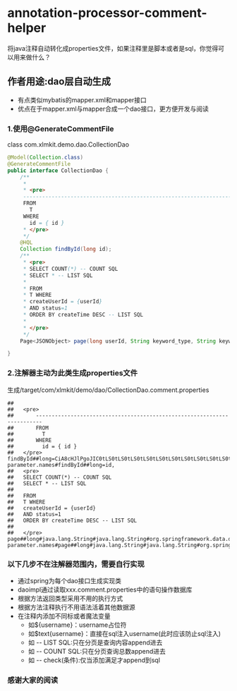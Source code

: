 # annotation-processor-comment-helper
将java注释自动转化成properties文件，如果注释里是脚本或者是sql，你觉得可以用来做什么？

## 作者用途:dao层自动生成
- 有点类似mybatis的mapper.xml和mapper接口
- 优点在于mapper.xml与mapper合成一个dao接口，更方便开发与阅读
###  1.使用@GenerateCommentFile
class com.xlmkit.demo.dao.CollectionDao
``` java
@Model(Collection.class)
@GenerateCommentFile
public interface CollectionDao {
	/**
	 *
	 * <pre>
	 ------------------------------------------------------------------------
	 FROM
	   T
	 WHERE
	   id = { id }
	 * </pre>
	 */
	@HQL
	Collection findById(long id);
	/**
	 * <pre>
	 * SELECT COUNT(*) -- COUNT SQL
	 * SELECT * -- LIST SQL
	 *
	 * FROM
	 * T WHERE
	 * createUserId = {userId}
	 * AND status=1
	 * ORDER BY createTime DESC -- LIST SQL
	 *
	 * </pre>
	 */
	Page<JSONObject> page(long userId, String keyword_type, String keyword, PageRequest page);

}
```
### 2.注解器主动为此类生成properties文件
生成/target/com/xlmkit/demo/dao/CollectionDao.comment.properties
``` properties
##  
##   <pre>
##  	 ------------------------------------------------------------------------
##  	 FROM
##  	   T
##  	 WHERE
##  	   id = { id }
##   </pre>
findById##long=CiA8cHJlPgoJIC0tLS0tLS0tLS0tLS0tLS0tLS0tLS0tLS0tLS0tLS0tLS0tLS0tLS0tLS0tLS0tLS0tLS0tLS0tLS0tLS0tLS0tLS0tLS0tLQoJIEZST00KCSAgIFQKCSBXSEVSRQoJICAgaWQgPSB7IGlkIH0KIDwvcHJlPgo=
parameter.names#findById##long=id,
##   <pre>
##   SELECT COUNT(*) -- COUNT SQL
##   SELECT * -- LIST SQL
##   
##   FROM
##   T WHERE
##   createUserId = {userId}
##   AND status=1
##   ORDER BY createTime DESC -- LIST SQL
##   
##   </pre>
page##long#java.lang.String#java.lang.String#org.springframework.data.domain.PageRequest=IDxwcmU+CiBTRUxFQ1QgQ09VTlQoKikgLS0gQ09VTlQgU1FMCiBTRUxFQ1QgKiAtLSBMSVNUIFNRTAogCiBGUk9NCiBUIFdIRVJFCiBjcmVhdGVVc2VySWQgPSB7dXNlcklkfQogQU5EIHN0YXR1cz0xCiBPUkRFUiBCWSBjcmVhdGVUaW1lIERFU0MgLS0gTElTVCBTUUwKIAogPC9wcmU+Cg==
parameter.names#page##long#java.lang.String#java.lang.String#org.springframework.data.domain.PageRequest=userId,keyword_type,keyword,page,

```
### 以下几步不在注解器范围内，需要自行实现

- 通过spring为每个dao接口生成实现类
- daoimpl通过读取xxx.comment.properties中的语句操作数据库
- 根据方法返回类型采用不用的执行方式
- 根据方法注释执行不用语法活着其他数据源
- 在注释内添加不同标或者魔法变量
  - 如${username}：username占位符
  - 如$text{username}：直接在sql注入username(此时应该防止sql注入)
  - 如 -- LIST SQL:只在分页是查询内容append进去
  - 如 -- COUNT SQL:只在分页查询总数append进去
  - 如 -- check(条件):仅当添加满足才append到sql
    
### 感谢大家的阅读